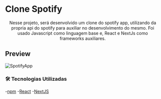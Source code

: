 # Clone Spotify

<p align=center>Nesse projeto, será desenvolvido um clone do spotify app, utilizando da propria api do spotify para auxiliar no desenvolvimento do mesmo. Foi usado Javascript como linguagem base e, React e NextJs como frameworks auxiliares.
</p>

## Preview

![SpotifyApp](https://i.imgur.com/vxZRIV0.png)

### 🛠 Tecnologias Utilizadas

-[npm](https://www.npmjs.com/)
-[React](https://pt-br.reactjs.org/)
-[NextJS](https://nextjs.org/)

